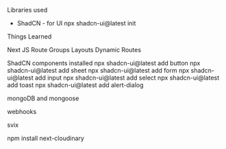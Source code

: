 Libraries used
* ShadCN - for UI
 npx shadcn-ui@latest init


Things Learned

Next JS
    Route Groups
    Layouts
    Dynamic Routes

ShadCN components installed
npx shadcn-ui@latest add button
npx shadcn-ui@latest add sheet
npx shadcn-ui@latest add form
npx shadcn-ui@latest add input
npx shadcn-ui@latest add select
npx shadcn-ui@latest add toast
npx shadcn-ui@latest add alert-dialog

mongoDB and mongoose

webhooks

svix

npm install next-cloudinary